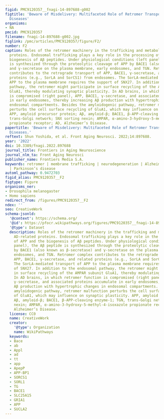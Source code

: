 ```yaml
---
figid: PMC9120357__fnagi-14-897688-g002
figtitle: 'Beware of Misdelivery: Multifaceted Role of Retromer Transport in Neurodegenerative
  Diseases'
organisms:
- NA
pmcid: PMC9120357
filename: fnagi-14-897688-g002.jpg
figlink: /pmc/articles/PMC9120357/figure/F2/
number: F2
caption: Roles of the retromer machinery in the trafficking and metabolism of AD-related
  proteins. Endosomal trafficking plays a key role in the processing of APP and the
  biogenesis of Aβ peptides. Under physiological conditions (left panel), the Aβ peptide
  is synthesized through the proteolytic cleavage of APP by BACE1 (also known as β-secretase)
  and γ-secretase on the plasma membrane, early endosomes, and TGN. Retromer complex
  contributes to the retrograde transport of APP, BACE1, γ-secretase, and related
  proteins (e.g., SorLA and SorCS1) from endosomes. The SorLA-mediated transport of
  APP to the plasma membrane requires the support of SNX27. In addition to the endosomal
  pathway, the retromer might participate in surface recycling of the AMPAR subunit
  GluA1, thereby modulating synaptic plasticity. In AD brains, in which retromer function
  is compromised (right panel), APP, BACE1, γ-secretase, and associated proteins accumulate
  in early endosomes, thereby increasing Aβ production with hypertrophic changes in
  endosomal compartments. Besides the amyloidogenic pathway, retromer malfunction
  perturbs the cell surface recycling of GluA1, which may influence on synaptic plasticity.
  APP, amyloid precursor protein; Aβ, amyloid-β; BACE1, β-APP-cleaving enzyme-1; TGN,
  trans-Golgi network; SNX sorting nexin; AMPAR, α-amino-3-hydroxy-5-methyl-4-isoxazole
  propionate receptor; AD, Alzheimer’s Disease.
papertitle: 'Beware of Misdelivery: Multifaceted Role of Retromer Transport in Neurodegenerative
  Diseases.'
reftext: Shun Yoshida, et al. Front Aging Neurosci. 2022;14:897688.
year: '2022'
doi: 10.3389/fnagi.2022.897688
journal_title: Frontiers in Aging Neuroscience
journal_nlm_ta: Front Aging Neurosci
publisher_name: Frontiers Media S.A.
keywords: retromer | membrane trafficking | neurodegeneration | Alzheimer’s Disease
  | Parkinson’s disease
automl_pathway: 0.9472703
figid_alias: PMC9120357__F2
figtype: Figure
organisms_ner:
- Drosophila melanogaster
- Homo sapiens
redirect_from: /figures/PMC9120357__F2
ndex: ''
seo: CreativeWork
schema-jsonld:
  '@context': https://schema.org/
  '@id': https://pfocr.wikipathways.org/figures/PMC9120357__fnagi-14-897688-g002.html
  '@type': Dataset
  description: Roles of the retromer machinery in the trafficking and metabolism of
    AD-related proteins. Endosomal trafficking plays a key role in the processing
    of APP and the biogenesis of Aβ peptides. Under physiological conditions (left
    panel), the Aβ peptide is synthesized through the proteolytic cleavage of APP
    by BACE1 (also known as β-secretase) and γ-secretase on the plasma membrane, early
    endosomes, and TGN. Retromer complex contributes to the retrograde transport of
    APP, BACE1, γ-secretase, and related proteins (e.g., SorLA and SorCS1) from endosomes.
    The SorLA-mediated transport of APP to the plasma membrane requires the support
    of SNX27. In addition to the endosomal pathway, the retromer might participate
    in surface recycling of the AMPAR subunit GluA1, thereby modulating synaptic plasticity.
    In AD brains, in which retromer function is compromised (right panel), APP, BACE1,
    γ-secretase, and associated proteins accumulate in early endosomes, thereby increasing
    Aβ production with hypertrophic changes in endosomal compartments. Besides the
    amyloidogenic pathway, retromer malfunction perturbs the cell surface recycling
    of GluA1, which may influence on synaptic plasticity. APP, amyloid precursor protein;
    Aβ, amyloid-β; BACE1, β-APP-cleaving enzyme-1; TGN, trans-Golgi network; SNX sorting
    nexin; AMPAR, α-amino-3-hydroxy-5-methyl-4-isoxazole propionate receptor; AD,
    Alzheimer’s Disease.
  license: CC0
  name: CreativeWork
  creator:
    '@type': Organization
    name: WikiPathways
  keywords:
  - Bace
  - ab
  - Appl
  - ad
  - tt
  - app
  - ApepP
  - APP-BP1
  - SORCS1
  - SORL1
  - TG
  - BACE1
  - SLC25A15
  - GRIA1
  - APP
  - SUCLA2
---
```

